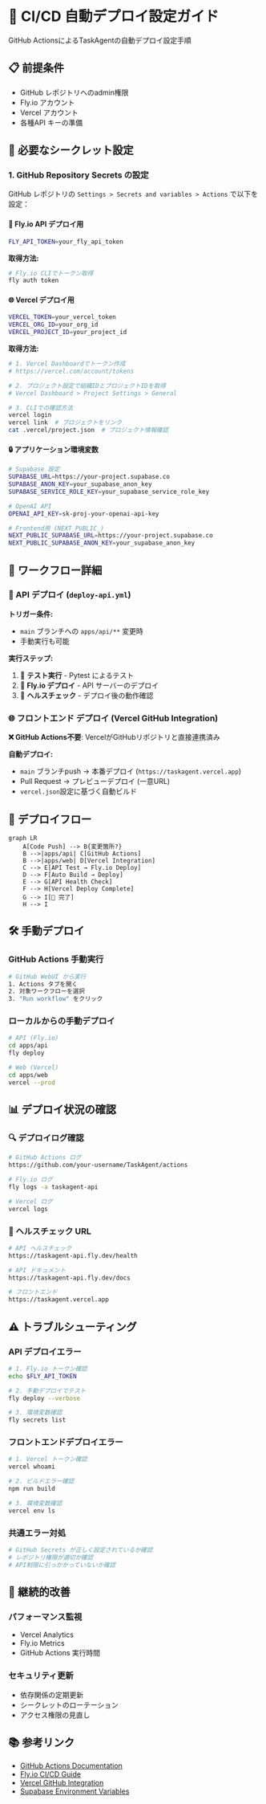 # 🚀 CI/CD 自動デプロイ設定ガイド

GitHub ActionsによるTaskAgentの自動デプロイ設定手順

## 📋 前提条件

- GitHub レポジトリへのadmin権限
- Fly.io アカウント
- Vercel アカウント
- 各種API キーの準備

## 🔑 必要なシークレット設定

### 1. GitHub Repository Secrets の設定

GitHub レポジトリの `Settings > Secrets and variables > Actions` で以下を設定：

#### 🛫 Fly.io API デプロイ用
```bash
FLY_API_TOKEN=your_fly_api_token
```

**取得方法:**
```bash
# Fly.io CLIでトークン取得
fly auth token
```

#### 🌐 Vercel デプロイ用
```bash
VERCEL_TOKEN=your_vercel_token
VERCEL_ORG_ID=your_org_id  
VERCEL_PROJECT_ID=your_project_id
```

**取得方法:**
```bash
# 1. Vercel Dashboardでトークン作成
# https://vercel.com/account/tokens

# 2. プロジェクト設定で組織IDとプロジェクトIDを取得
# Vercel Dashboard > Project Settings > General

# 3. CLIでの確認方法
vercel login
vercel link  # プロジェクトをリンク
cat .vercel/project.json  # プロジェクト情報確認
```

#### 🔒 アプリケーション環境変数
```bash
# Supabase 設定
SUPABASE_URL=https://your-project.supabase.co
SUPABASE_ANON_KEY=your_supabase_anon_key
SUPABASE_SERVICE_ROLE_KEY=your_supabase_service_role_key

# OpenAI API
OPENAI_API_KEY=sk-proj-your-openai-api-key

# Frontend用 (NEXT_PUBLIC_)
NEXT_PUBLIC_SUPABASE_URL=https://your-project.supabase.co
NEXT_PUBLIC_SUPABASE_ANON_KEY=your_supabase_anon_key
```

## 🔄 ワークフロー詳細

### 🛫 API デプロイ (`deploy-api.yml`)

**トリガー条件:**
- `main` ブランチへの `apps/api/**` 変更時
- 手動実行も可能

**実行ステップ:**
1. 🧪 **テスト実行** - Pytest によるテスト
2. 🚀 **Fly.io デプロイ** - API サーバーのデプロイ
3. 🏥 **ヘルスチェック** - デプロイ後の動作確認

### 🌐 フロントエンド デプロイ (Vercel GitHub Integration)

**❌ GitHub Actions不要**: VercelがGitHubリポジトリと直接連携済み

**自動デプロイ:**
- `main` ブランチpush → 本番デプロイ (`https://taskagent.vercel.app`)
- Pull Request → プレビューデプロイ (一意URL)
- `vercel.json`設定に基づく自動ビルド

## 🎯 デプロイフロー

```mermaid
graph LR
    A[Code Push] --> B{変更箇所?}
    B -->|apps/api| C[GitHub Actions]
    B -->|apps/web| D[Vercel Integration]
    C --> E[API Test → Fly.io Deploy]
    D --> F[Auto Build → Deploy]
    E --> G[API Health Check]
    F --> H[Vercel Deploy Complete]
    G --> I[🎉 完了]
    H --> I
```

## 🛠️ 手動デプロイ

### GitHub Actions 手動実行
```bash
# GitHub WebUI から実行
1. Actions タブを開く
2. 対象ワークフローを選択
3. "Run workflow" をクリック
```

### ローカルからの手動デプロイ
```bash
# API (Fly.io)
cd apps/api
fly deploy

# Web (Vercel)  
cd apps/web
vercel --prod
```

## 📊 デプロイ状況の確認

### 🔍 デプロイログ確認
```bash
# GitHub Actions ログ
https://github.com/your-username/TaskAgent/actions

# Fly.io ログ
fly logs -a taskagent-api

# Vercel ログ  
vercel logs
```

### 🏥 ヘルスチェック URL
```bash
# API ヘルスチェック
https://taskagent-api.fly.dev/health

# API ドキュメント
https://taskagent-api.fly.dev/docs

# フロントエンド
https://taskagent.vercel.app
```

## ⚠️ トラブルシューティング

### API デプロイエラー
```bash
# 1. Fly.io トークン確認
echo $FLY_API_TOKEN

# 2. 手動デプロイでテスト
fly deploy --verbose

# 3. 環境変数確認
fly secrets list
```

### フロントエンドデプロイエラー
```bash
# 1. Vercel トークン確認  
vercel whoami

# 2. ビルドエラー確認
npm run build

# 3. 環境変数確認
vercel env ls
```

### 共通エラー対処
```bash
# GitHub Secrets が正しく設定されているか確認
# レポジトリ権限が適切か確認
# API制限に引っかかっていないか確認
```

## 🔄 継続的改善

### パフォーマンス監視
- Vercel Analytics
- Fly.io Metrics
- GitHub Actions 実行時間

### セキュリティ更新
- 依存関係の定期更新
- シークレットのローテーション
- アクセス権限の見直し

## 📚 参考リンク

- [GitHub Actions Documentation](https://docs.github.com/en/actions)
- [Fly.io CI/CD Guide](https://fly.io/docs/app-guides/continuous-deployment-with-github-actions/)
- [Vercel GitHub Integration](https://vercel.com/docs/concepts/git/vercel-for-github)
- [Supabase Environment Variables](https://supabase.com/docs/guides/getting-started/environment-variables)